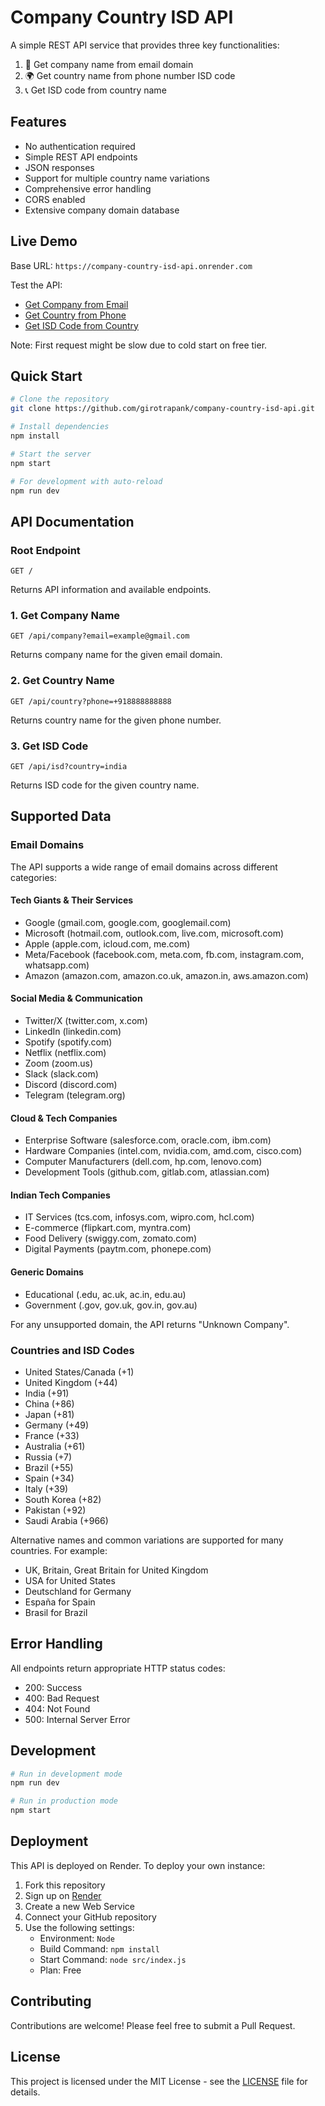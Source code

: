# Company Country ISD API

A simple REST API service that provides three key functionalities:
1. 🏢 Get company name from email domain
2. 🌍 Get country name from phone number ISD code
3. 📞 Get ISD code from country name

## Features

- No authentication required
- Simple REST API endpoints
- JSON responses
- Support for multiple country name variations
- Comprehensive error handling
- CORS enabled
- Extensive company domain database

## Live Demo

Base URL: `https://company-country-isd-api.onrender.com`

Test the API:
- [Get Company from Email](https://company-country-isd-api.onrender.com/api/company?email=example@gmail.com)
- [Get Country from Phone](https://company-country-isd-api.onrender.com/api/country?phone=+918888888888)
- [Get ISD Code from Country](https://company-country-isd-api.onrender.com/api/isd?country=india)

Note: First request might be slow due to cold start on free tier.

## Quick Start

```bash
# Clone the repository
git clone https://github.com/girotrapank/company-country-isd-api.git

# Install dependencies
npm install

# Start the server
npm start

# For development with auto-reload
npm run dev
```

## API Documentation

### Root Endpoint
```http
GET /
```
Returns API information and available endpoints.

### 1. Get Company Name
```http
GET /api/company?email=example@gmail.com
```
Returns company name for the given email domain.

### 2. Get Country Name
```http
GET /api/country?phone=+918888888888
```
Returns country name for the given phone number.

### 3. Get ISD Code
```http
GET /api/isd?country=india
```
Returns ISD code for the given country name.

## Supported Data

### Email Domains

The API supports a wide range of email domains across different categories:

#### Tech Giants & Their Services
- Google (gmail.com, google.com, googlemail.com)
- Microsoft (hotmail.com, outlook.com, live.com, microsoft.com)
- Apple (apple.com, icloud.com, me.com)
- Meta/Facebook (facebook.com, meta.com, fb.com, instagram.com, whatsapp.com)
- Amazon (amazon.com, amazon.co.uk, amazon.in, aws.amazon.com)

#### Social Media & Communication
- Twitter/X (twitter.com, x.com)
- LinkedIn (linkedin.com)
- Spotify (spotify.com)
- Netflix (netflix.com)
- Zoom (zoom.us)
- Slack (slack.com)
- Discord (discord.com)
- Telegram (telegram.org)

#### Cloud & Tech Companies
- Enterprise Software (salesforce.com, oracle.com, ibm.com)
- Hardware Companies (intel.com, nvidia.com, amd.com, cisco.com)
- Computer Manufacturers (dell.com, hp.com, lenovo.com)
- Development Tools (github.com, gitlab.com, atlassian.com)

#### Indian Tech Companies
- IT Services (tcs.com, infosys.com, wipro.com, hcl.com)
- E-commerce (flipkart.com, myntra.com)
- Food Delivery (swiggy.com, zomato.com)
- Digital Payments (paytm.com, phonepe.com)

#### Generic Domains
- Educational (.edu, ac.uk, ac.in, edu.au)
- Government (.gov, gov.uk, gov.in, gov.au)

For any unsupported domain, the API returns "Unknown Company".

### Countries and ISD Codes
- United States/Canada (+1)
- United Kingdom (+44)
- India (+91)
- China (+86)
- Japan (+81)
- Germany (+49)
- France (+33)
- Australia (+61)
- Russia (+7)
- Brazil (+55)
- Spain (+34)
- Italy (+39)
- South Korea (+82)
- Pakistan (+92)
- Saudi Arabia (+966)

Alternative names and common variations are supported for many countries. For example:
- UK, Britain, Great Britain for United Kingdom
- USA for United States
- Deutschland for Germany
- España for Spain
- Brasil for Brazil

## Error Handling

All endpoints return appropriate HTTP status codes:
- 200: Success
- 400: Bad Request
- 404: Not Found
- 500: Internal Server Error

## Development

```bash
# Run in development mode
npm run dev

# Run in production mode
npm start
```

## Deployment

This API is deployed on Render. To deploy your own instance:

1. Fork this repository
2. Sign up on [Render](https://render.com)
3. Create a new Web Service
4. Connect your GitHub repository
5. Use the following settings:
   - Environment: `Node`
   - Build Command: `npm install`
   - Start Command: `node src/index.js`
   - Plan: Free

## Contributing

Contributions are welcome! Please feel free to submit a Pull Request.

## License

This project is licensed under the MIT License - see the [LICENSE](LICENSE) file for details.